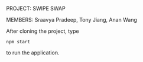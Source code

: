 
PROJECT: SWIPE SWAP

MEMBERS: Sraavya Pradeep, Tony Jiang, Anan Wang

After cloning the project, type 

	npm start

to run the application.
